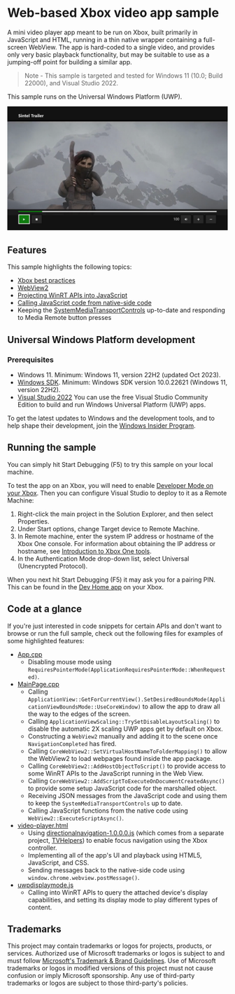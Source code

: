 # Web-based Xbox video app sample

A mini video player app meant to be run on Xbox, built primarily in JavaScript and HTML, running in a thin native wrapper containing a full-screen WebView. The app is hard-coded to a single video, and provides only very basic playback functionality, but may be suitable to use as a jumping-off point for building a similar app.

> Note - This sample is targeted and tested for Windows 11 (10.0; Build 22000), and Visual Studio 2022.

This sample runs on the Universal Windows Platform (UWP). 

![Video app screenshot](../../../Images/VideoAppScreenshot.png)

## Features

This sample highlights the following topics:

* [Xbox best practices](https://docs.microsoft.com/windows/uwp/xbox-apps/tailoring-for-xbox)
* [WebView2](https://learn.microsoft.com/en-us/microsoft-edge/webview2/concepts/overview-features-apis)
* [Projecting WinRT APIs into JavaScript](https://learn.microsoft.com/en-us/microsoft-edge/webview2/how-to/winrt-from-js)
* [Calling JavaScript code from native-side code](https://learn.microsoft.com/en-us/microsoft-edge/webview2/how-to/javascript)
* Keeping the [SystemMediaTransportControls](https://learn.microsoft.com/en-us/windows/uwp/audio-video-camera/system-media-transport-controls) up-to-date and responding to Media Remote button presses

## Universal Windows Platform development

### Prerequisites

- Windows 11. Minimum: Windows 11, version 22H2 (updated Oct 2023).
- [Windows SDK](https://developer.microsoft.com/windows/downloads/windows-sdk/). Minimum: Windows SDK version 10.0.22621 (Windows 11, version 22H2).
- [Visual Studio 2022](https://visualstudio.microsoft.com/) You can use the free Visual Studio Community Edition to build and run Windows Universal Platform (UWP) apps.

To get the latest updates to Windows and the development tools, and to help shape their development, join the [Windows Insider Program](https://insider.windows.com).

## Running the sample

You can simply hit Start Debugging (F5) to try this sample on your local machine.

To test the app on an Xbox, you will need to enable [Developer Mode on your Xbox](https://docs.microsoft.com/windows/uwp/xbox-apps/devkit-activation). Then you can configure Visual Studio to deploy to it as a Remote Machine:
1. Right-click the main project in the Solution Explorer, and then select Properties.
2. Under Start options, change Target device to Remote Machine.
3. In Remote machine, enter the system IP address or hostname of the Xbox One console. For information about obtaining the IP address or hostname, see [Introduction to Xbox One tools](https://docs.microsoft.com/windows/uwp/xbox-apps/introduction-to-xbox-tools).
4. In the Authentication Mode drop-down list, select Universal (Unencrypted Protocol).

When you next hit Start Debugging (F5) it may ask you for a pairing PIN. This can be found in the [Dev Home app](https://docs.microsoft.com/windows/uwp/xbox-apps/dev-home) on your Xbox.

## Code at a glance

If you're just interested in code snippets for certain APIs and don't want to browse or run the full sample, check out the following files for examples of some highlighted features:

* [App.cpp](/WebView2/cpp/JavaScriptVideoSample/JavaScriptVideoSample/App.cpp#L39)
    - Disabling mouse mode using `RequiresPointerMode(ApplicationRequiresPointerMode::WhenRequested)`.
* [MainPage.cpp](/WebView2/cpp/JavaScriptVideoSample/JavaScriptVideoSample/MainPage.cpp#L42)
	- Calling `ApplicationView::GetForCurrentView().SetDesiredBoundsMode(ApplicationViewBoundsMode::UseCoreWindow)` to allow the app to draw all the way to the edges of the screen.
    - Calling `ApplicationViewScaling::TrySetDisableLayoutScaling()` to disable the automatic 2X scaling UWP apps get by default on Xbox.
    - Constructing a `WebView2` manually and adding it to the scene once `NavigationCompleted` has fired.
    - Calling `CoreWebView2::SetVirtualHostNameToFolderMapping()` to allow the WebView2 to load webpages found inside the app package.
    - Calling `CoreWebView2::AddHostObjectToScript()` to provide access to some WinRT APIs to the JavaScript running in the Web View.
    - Calling `CoreWebView2::AddScriptToExecuteOnDocumentCreatedAsync()` to provide some setup JavaScript code for the marshalled object.
    - Receiving JSON messages from the JavaScript code and using them to keep the `SystemMediaTransportControls` up to date.
    - Calling JavaScript functions from the native code using `WebView2::ExecuteScriptAsync()`.
* [video-player.html](/WebView2/WebCode/video-player.html#L13)
    - Using [directionalnavigation-1.0.0.0.js](/WebView2/WebCode/libs/directionalnavigation-1.0.0.0.js) (which comes from a separate project, [TVHelpers](https://github.com/Microsoft/TVHelpers)) to enable focus navigation using the Xbox controller.
    - Implementing all of the app's UI and playback using HTML5, JavaScript, and CSS.
    - Sending messages back to the native-side code using `window.chrome.webview.postMessage()`.
* [uwpdisplaymode.js](/WebView2/WebCode/uwpdisplaymode.js)
    - Calling into WinRT APIs to query the attached device's display capabilities, and setting its display mode to play different types of content.

## Trademarks

This project may contain trademarks or logos for projects, products, or services. Authorized use of Microsoft 
trademarks or logos is subject to and must follow 
[Microsoft's Trademark & Brand Guidelines](https://www.microsoft.com/en-us/legal/intellectualproperty/trademarks/usage/general).
Use of Microsoft trademarks or logos in modified versions of this project must not cause confusion or imply Microsoft sponsorship.
Any use of third-party trademarks or logos are subject to those third-party's policies.